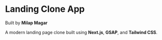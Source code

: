 # Landing Clone App

Built by **Milap Magar**  

A modern landing page clone built using **Next.js**, **GSAP**, and **Tailwind CSS**.
